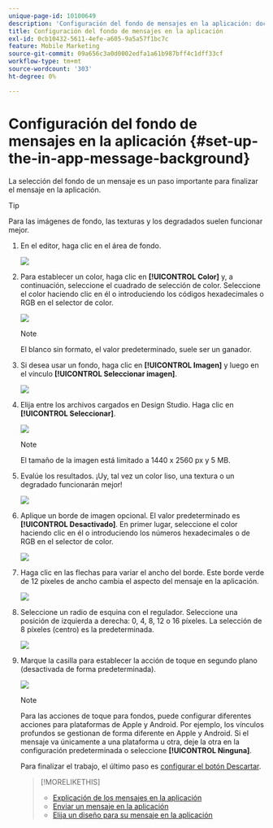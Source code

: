 ```yaml
---
unique-page-id: 10100649
description: 'Configuración del fondo de mensajes en la aplicación: documentos de Marketo, documentación del producto'
title: Configuración del fondo de mensajes en la aplicación
exl-id: 0cb10432-5611-4efe-a605-9a5a57f1bc7c
feature: Mobile Marketing
source-git-commit: 09a656c3a0d0002edfa1a61b987bff4c1dff33cf
workflow-type: tm+mt
source-wordcount: '303'
ht-degree: 0%

---
```


# Configuración del fondo de mensajes en la aplicación {#set-up-the-in-app-message-background}

La selección del fondo de un mensaje es un paso importante para finalizar el mensaje en la aplicación.

>[!TIP]
>
>Para las imágenes de fondo, las texturas y los degradados suelen funcionar mejor.

1. En el editor, haga clic en el área de fondo.

   ![](assets/image2016-5-9-8-3a38-3a1.png)

1. Para establecer un color, haga clic en **[!UICONTROL Color]** y, a continuación, seleccione el cuadrado de selección de color. Seleccione el color haciendo clic en él o introduciendo los códigos hexadecimales o RGB en el selector de color.

   ![](assets/image2016-5-9-8-3a46-3a59.png)

   >[!NOTE]
   >
   >El blanco sin formato, el valor predeterminado, suele ser un ganador.

1. Si desea usar un fondo, haga clic en **[!UICONTROL Imagen]** y luego en el vínculo **[!UICONTROL Seleccionar imagen]**.

   ![](assets/image2016-5-9-8-3a52-3a43.png)

1. Elija entre los archivos cargados en Design Studio. Haga clic en **[!UICONTROL Seleccionar]**.

   ![](assets/image2016-5-9-9-3a0-3a2.png)

   >[!NOTE]
   >
   >El tamaño de la imagen está limitado a 1440 x 2560 px y 5 MB.

1. Evalúe los resultados. ¡Uy, tal vez un color liso, una textura o un degradado funcionarán mejor!

   ![](assets/image2016-5-9-9-3a2-3a33.png)

1. Aplique un borde de imagen opcional. El valor predeterminado es **[!UICONTROL Desactivado]**. En primer lugar, seleccione el color haciendo clic en él o introduciendo los números hexadecimales o de RGB en el selector de color.

   ![](assets/image2016-5-9-9-3a54-3a8.png)

1. Haga clic en las flechas para variar el ancho del borde. Este borde verde de 12 píxeles de ancho cambia el aspecto del mensaje en la aplicación.

   ![](assets/image2016-5-9-9-3a58-3a38.png)

1. Seleccione un radio de esquina con el regulador. Seleccione una posición de izquierda a derecha: 0, 4, 8, 12 o 16 píxeles. La selección de 8 píxeles (centro) es la predeterminada.

   ![](assets/image2016-5-6-9-3a39-3a28.png)

1. Marque la casilla para establecer la acción de toque en segundo plano (desactivada de forma predeterminada).

   ![](assets/image2016-5-9-10-3a6-3a10.png)

   >[!NOTE]
   >
   >Para las acciones de toque para fondos, puede configurar diferentes acciones para plataformas de Apple y Android. Por ejemplo, los vínculos profundos se gestionan de forma diferente en Apple y Android. Si el mensaje va únicamente a una plataforma u otra, deje la otra en la configuración predeterminada o seleccione **[!UICONTROL Ninguna]**.

   Para finalizar el trabajo, el último paso es [configurar el botón Descartar](/help/marketo/product-docs/mobile-marketing/in-app-messages/creating-in-app-messages/set-up-the-dismiss-button-and-approve-the-message.md).

   >[!MORELIKETHIS]
   >
   >* [Explicación de los mensajes en la aplicación](/help/marketo/product-docs/mobile-marketing/in-app-messages/understanding-in-app-messages.md)
   >* [Enviar un mensaje en la aplicación](/help/marketo/product-docs/mobile-marketing/in-app-messages/sending-your-in-app-message/send-your-in-app-message.md)
   >* [Elija un diseño para su mensaje en la aplicación](/help/marketo/product-docs/mobile-marketing/in-app-messages/creating-in-app-messages/choose-a-layout-for-your-in-app-message.md)
